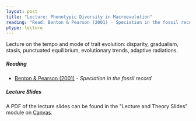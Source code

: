 ```yaml
---
layout: post
title: "Lecture: Phenotypic Diversity in Macroevolution"
reading: "Read: Benton & Pearson (2001) - Speciation in the fossil record"
ptype: lecture
---
```



Lecture on the tempo and mode of trait evolution: disparity, gradualism, stasis, punctuated equilibrium, evolutionary trends, adaptive radiations.

<h5>Reading</h5>

* [Benton & Pearson (2001)](https://www.sciencedirect.com/science/article/pii/S0169534701021498) - _Speciation in the fossil record_


<h5>Lecture Slides</h5>

A PDF of the lecture slides can be found in the "Lecture and Theory Slides" module on [Canvas](https://canvas.iastate.edu/courses/68351).